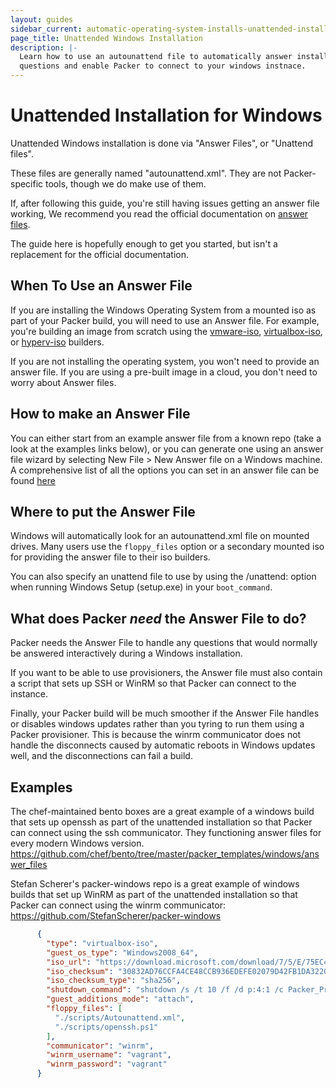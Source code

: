 ```yaml
---
layout: guides
sidebar_current: automatic-operating-system-installs-unattended-installation-windows
page_title: Unattended Windows Installation
description: |-
  Learn how to use an autounattend file to automatically answer installation
  questions and enable Packer to connect to your windows instnace.
---
```


# Unattended Installation for Windows

Unattended Windows installation is done via "Answer Files", or "Unattend files".

These files are generally named "autounattend.xml".  They are not
Packer-specific tools, though we do make use of them.

If, after following this guide, you're still having issues getting an answer
file working, We recommend you read the official documentation on
[answer files](https://docs.microsoft.com/en-us/windows-hardware/manufacture/desktop/update-windows-settings-and-scripts-create-your-own-answer-file-sxs).

The guide here is hopefully enough to get you started, but isn't a replacement
for the official documentation.

## When To Use an Answer File

If you are installing the Windows Operating System from a mounted iso as part of
your Packer build, you will need to use an Answer file. For example, you're
building an image from scratch using the [vmware-iso](/docs/builders/vmware-iso.html),
[virtualbox-iso](/docs/builders/virtualbox-iso.html), or
[hyperv-iso](/docs/builders/hyperv-iso.html) builders.

If you are not installing the operating system, you won't need to provide an
answer file. If you are using a pre-built image
in a cloud, you don't need to worry about Answer files.

## How to make an Answer File

You can either start from an example answer file from a known repo (take a look
at the examples links below), or you can generate one using an answer file
wizard by selecting New File > New Answer file on a Windows machine.
A comprehensive list of all the options you can set in an answer file can be
found [here](https://docs.microsoft.com/en-us/windows-hardware/customize/desktop/unattend/components-b-unattend)

## Where to put the Answer File

Windows will automatically look for an autounattend.xml file on mounted drives.
Many users use the `floppy_files` option or a secondary mounted iso for
providing the answer file to their iso builders.

You can also specify an unattend file to use by using the /unattend: option when
running Windows Setup (setup.exe) in your `boot_command`.

## What does Packer _need_ the Answer File to do?

Packer needs the Answer File to handle any questions that would normally be
answered interactively during a Windows installation.

If you want to be able to use provisioners, the Answer file must also contain
a script that sets up SSH or WinRM so that Packer can connect to the instance.

Finally, your Packer build will be much smoother if the Answer File handles or
disables windows updates rather than you tyring to run them using a Packer
provisioner. This is because the winrm communicator does not handle the
disconnects caused by automatic reboots in Windows updates well, and the
disconnections can fail a build.

## Examples

The chef-maintained bento boxes are a great example of a windows build that
sets up openssh as part of the unattended installation so that Packer can
connect using the ssh communicator. They functioning answer files for every
modern Windows version.
https://github.com/chef/bento/tree/master/packer_templates/windows/answer_files

Stefan Scherer's packer-windows repo is a great example of windows builds that
set up WinRM as part of the unattended installation so that Packer can connect
using the winrm communicator:
https://github.com/StefanScherer/packer-windows

``` json
      {
        "type": "virtualbox-iso",
        "guest_os_type": "Windows2008_64",
        "iso_url": "https://download.microsoft.com/download/7/5/E/75EC4E54-5B02-42D6-8879-D8D3A25FBEF7/7601.17514.101119-1850_x64fre_server_eval_en-us-GRMSXEVAL_EN_DVD.iso",
        "iso_checksum": "30832AD76CCFA4CE48CCB936EDEFE02079D42FB1DA32201BF9E3A880C8ED6312",
        "iso_checksum_type": "sha256",
        "shutdown_command": "shutdown /s /t 10 /f /d p:4:1 /c Packer_Provisioning_Shutdown",
        "guest_additions_mode": "attach",
        "floppy_files": [
          "./scripts/Autounattend.xml",
          "./scripts/openssh.ps1"
        ],
        "communicator": "winrm",
        "winrm_username": "vagrant",
        "winrm_password": "vagrant"
      }
```